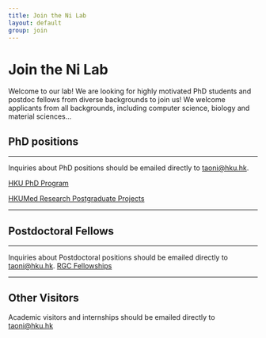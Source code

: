 ```yaml
---
title: Join the Ni Lab
layout: default
group: join
---
```


# Join the Ni Lab


Welcome to our lab! We are looking for highly motivated PhD students and postdoc fellows from diverse backgrounds to join us! We welcome applicants from all backgrounds, including computer science, biology and material sciences...


## PhD positions

---

Inquiries about PhD positions should be emailed directly to taoni@hku.hk.

[HKU PhD Program](https://gradsch.hku.hk/gradsch/rola/online-application-for-mphil-phd-admission#!)

[HKUMed Research Postgraduate Projects](https://www.med.hku.hk/en/teaching-and-learning/postgraduate/rpg/projects)


---

## Postdoctoral Fellows

---

Inquiries about Postdoctoral positions should be emailed directly to taoni@hku.hk.
[RGC Fellowships](https://www.ugc.edu.hk/eng/rgc/funding_opport/pdfs/index.html)

---
## Other Visitors

Academic visitors and internships should be emailed directly to taoni@hku.hk
